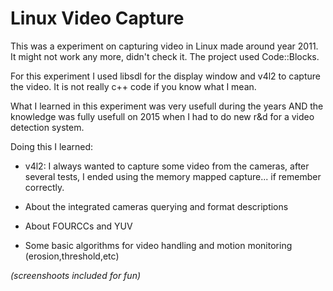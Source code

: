 # Linux Video Capture

This was a experiment on capturing video in Linux made around year 2011. It might not work any more, didn't check it. The project used Code::Blocks.

For this experiment I used libsdl for the display window and v4l2 to capture the video. It is not really c++ code if you know what I mean.

What I learned in this experiment was very usefull during the years AND the knowledge was fully usefull on 2015 when I had to do new r&d for a video detection system.

Doing this I learned:

* v4l2: I always wanted to capture some video from the cameras, after several tests, I ended using the memory mapped capture... if remember correctly.

* About the integrated cameras querying and format descriptions

* About FOURCCs and YUV

* Some basic algorithms for video handling and motion monitoring (erosion,threshold,etc)

_(screenshoots included for fun)_